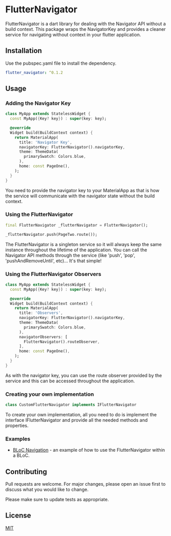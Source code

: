 # FlutterNavigator

FlutterNavigator is a dart library for dealing with the Navigator API without a build context. This package wraps the NavigatorKey and provides a cleaner service for navigating without context in your flutter application.

## Installation

Use the pubspec.yaml file to install the dependency.

```yaml
flutter_navigator: ^0.1.2
```

## Usage

### Adding the Navigator Key

```dart
class MyApp extends StatelessWidget {
  const MyApp({Key? key}) : super(key: key);

  @override
  Widget build(BuildContext context) {
    return MaterialApp(
      title: 'Navigator Key',
      navigatorKey: FlutterNavigator().navigatorKey,
      theme: ThemeData(
        primarySwatch: Colors.blue,
      ),
      home: const PageOne(),
    );
  }
}
```

You need to provide the navigator key to your MaterialApp as that is how the service will communicate with the navigator state without the build context.

### Using the FlutterNavigator

```dart
final FlutterNavigator _flutterNavigator = FlutterNavigator();

_flutterNavigator.push(PageTwo.route());
```

The FlutterNavigator is a singleton service so it will always keep the same instance throughout the lifetime of the application. You can call the Navigator API methods through the service (like 'push', 'pop', 'pushAndRemoveUntil', etc)... It's that simple!

### Using the FlutterNavigator Observers

```dart
class MyApp extends StatelessWidget {
  const MyApp({Key? key}) : super(key: key);

  @override
  Widget build(BuildContext context) {
    return MaterialApp(
      title: 'Observers',
      navigatorKey: FlutterNavigator().navigatorKey,
      theme: ThemeData(
        primarySwatch: Colors.blue,
      ),
      navigatorObservers: [
        FlutterNavigator().routeObserver,
      ],
      home: const PageOne(),
    );
  }
}
```

As with the navigator key, you can use the route observer provided by the service and this can be accessed throughout the application.

### Creating your own implementation

```dart
class CustomFlutterNavigator implements IFlutterNavigator
```

To create your own implementation, all you need to do is implement the interface IFlutterNavigator and provide all the needed methods and properties.

### Examples

- [BLoC Navigation](https://github.com/LukeMoody01/flutter_navigator/tree/main/examples/bloc_navigation) - an example of how to use the FlutterNavigator within a BLoC.

## Contributing

Pull requests are welcome. For major changes, please open an issue first to discuss what you would like to change.

Please make sure to update tests as appropriate.

## License

[MIT](https://choosealicense.com/licenses/mit/)
